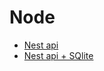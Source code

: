 # Node
 - [Nest api](https://arctype.com/blog/sqlite-nestjs-tutorial/)
 - [Nest api + SQlite](https://youtu.be/mnH_1YGR2PM?si=7wlU0u8yEYRPzmCa)

[//]: # ()